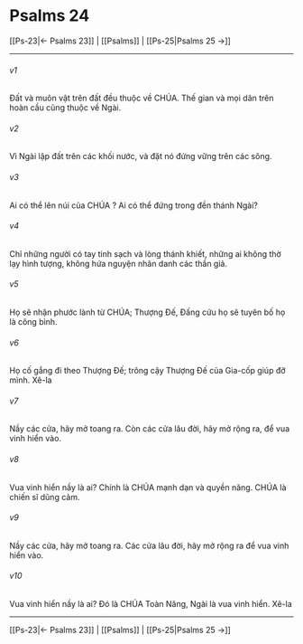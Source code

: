# Psalms 24

[[Ps-23|← Psalms 23]] | [[Psalms]] | [[Ps-25|Psalms 25 →]]
***



###### v1 
Đất và muôn vật trên đất đều thuộc về CHÚA. Thế gian và mọi dân trên hoàn cầu cũng thuộc về Ngài. 

###### v2 
Vì Ngài lập đất trên các khối nước, và đặt nó đứng vững trên các sông. 

###### v3 
Ai có thể lên núi của CHÚA ? Ai có thể đứng trong đền thánh Ngài? 

###### v4 
Chỉ những người có tay tinh sạch và lòng thánh khiết, những ai không thờ lạy hình tượng, không hứa nguyện nhân danh các thần giả. 

###### v5 
Họ sẽ nhận phước lành từ CHÚA; Thượng Đế, Đấng cứu họ sẽ tuyên bố họ là công bình. 

###### v6 
Họ cố gắng đi theo Thượng Đế; trông cậy Thượng Đế của Gia-cốp giúp đỡ mình. Xê-la 

###### v7 
Nầy các cửa, hãy mở toang ra. Còn các cửa lâu đời, hãy mở rộng ra, để vua vinh hiển vào. 

###### v8 
Vua vinh hiển nầy là ai? Chính là CHÚA mạnh dạn và quyền năng. CHÚA là chiến sĩ dũng cảm. 

###### v9 
Nầy các cửa, hãy mở toang ra. Các cửa lâu đời, hãy mở rộng ra để vua vinh hiển vào. 

###### v10 
Vua vinh hiển nầy là ai? Đó là CHÚA Toàn Năng, Ngài là vua vinh hiển. Xê-la

***
[[Ps-23|← Psalms 23]] | [[Psalms]] | [[Ps-25|Psalms 25 →]]
